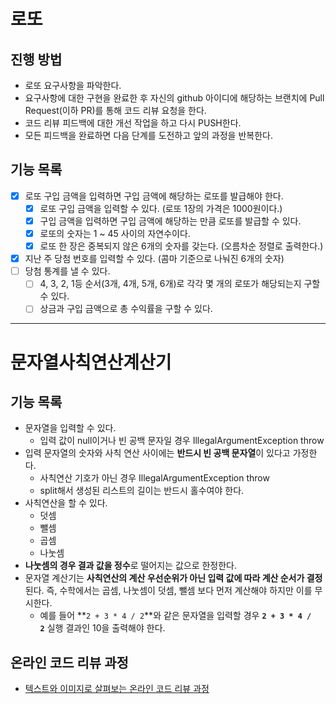 # 로또
## 진행 방법
* 로또 요구사항을 파악한다.
* 요구사항에 대한 구현을 완료한 후 자신의 github 아이디에 해당하는 브랜치에 Pull Request(이하 PR)를 통해 코드 리뷰 요청을 한다.
* 코드 리뷰 피드백에 대한 개선 작업을 하고 다시 PUSH한다.
* 모든 피드백을 완료하면 다음 단계를 도전하고 앞의 과정을 반복한다.

## 기능 목록
- [x] 로또 구입 금액을 입력하면 구입 금액에 해당하는 로또를 발급해야 한다.
  - [x] 로또 구입 금액을 입력할 수 있다. (로또 1장의 가격은 1000원이다.)
  - [x] 구입 금액을 입력하면 구입 금액에 해당하는 만큼 로또를 발급할 수 있다.
  - [x] 로또의 숫자는 1 ~ 45 사이의 자연수이다.
  - [x] 로또 한 장은 중복되지 않은 6개의 숫자를 갖는다. (오름차순 정렬로 출력한다.)
- [x] 지난 주 당첨 번호를 입력할 수 있다. (콤마 기준으로 나눠진 6개의 숫자)
- [ ] 당첨 통계를 낼 수 있다.
  - [ ] 4, 3, 2, 1등 순서(3개, 4개, 5개, 6개)로 각각 몇 개의 로또가 해당되는지 구할 수 있다.
  - [ ] 상금과 구입 금액으로 총 수익률을 구할 수 있다.

<hr>

# 문자열사칙연산계산기
## 기능 목록

- 문자열을 입력할 수 있다.
    - 입력 값이 null이거나 빈 공백 문자일 경우 IllegalArgumentException throw
- 입력 문자열의 숫자와 사칙 연산 사이에는 **반드시 빈 공백 문자열**이 있다고 가정한다.
    - 사칙연산 기호가 아닌 경우 IllegalArgumentException throw
    - split해서 생성된 리스트의 길이는 반드시 홀수여야 한다.
- 사칙연산을 할 수 있다.
    - 덧셈
    - 뺄셈
    - 곱셈
    - 나눗셈
- **나눗셈의 경우 결과 값을 정수**로 떨어지는 값으로 한정한다.
- 문자열 계산기는 **사칙연산의 계산 우선순위가 아닌 입력 값에 따라 계산 순서가 결정**된다. 즉, 수학에서는 곱셈, 나눗셈이 덧셈, 뺄셈 보다 먼저 계산해야 하지만 이를 무시한다.
    - 예를 들어 **`2 + 3 * 4 / 2`**와 같은 문자열을 입력할 경우 **`2 + 3 * 4 / 2`** 실행 결과인 10을 출력해야 한다.


## 온라인 코드 리뷰 과정
* [텍스트와 이미지로 살펴보는 온라인 코드 리뷰 과정](https://github.com/next-step/nextstep-docs/tree/master/codereview)
